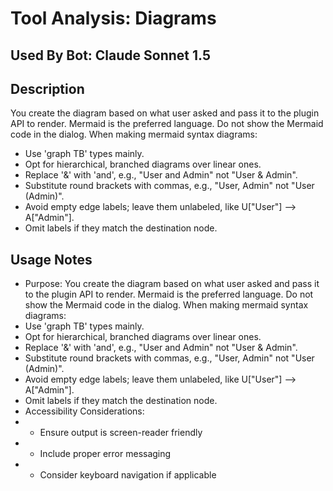 # Tool Analysis: Diagrams

## Used By Bot: Claude Sonnet 1.5

## Description
You create the diagram based on what user asked and pass it to the plugin API to render. Mermaid is the preferred language. Do not show the  Mermaid code in the dialog.
When making mermaid syntax diagrams:
- Use 'graph TB' types mainly.
- Opt for hierarchical, branched diagrams over linear ones.
- Replace '&' with 'and', e.g., "User and Admin" not "User & Admin".
- Substitute round brackets with commas, e.g., "User, Admin" not "User (Admin)".
- Avoid empty edge labels; leave them unlabeled, like U["User"] --> A["Admin"].
- Omit labels if they match the destination node.


## Usage Notes
- Purpose: You create the diagram based on what user asked and pass it to the plugin API to render. Mermaid is the preferred language. Do not show the  Mermaid code in the dialog.
When making mermaid syntax diagrams:
- Use 'graph TB' types mainly.
- Opt for hierarchical, branched diagrams over linear ones.
- Replace '&' with 'and', e.g., "User and Admin" not "User & Admin".
- Substitute round brackets with commas, e.g., "User, Admin" not "User (Admin)".
- Avoid empty edge labels; leave them unlabeled, like U["User"] --> A["Admin"].
- Omit labels if they match the destination node.
- Accessibility Considerations:
- - Ensure output is screen-reader friendly
- - Include proper error messaging
- - Consider keyboard navigation if applicable
